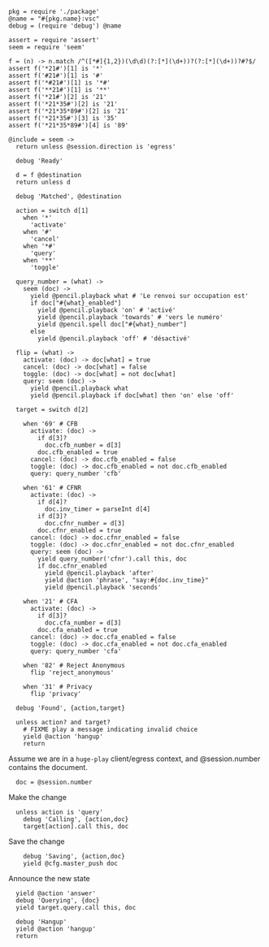     pkg = require './package'
    @name = "#{pkg.name}:vsc"
    debug = (require 'debug') @name

    assert = require 'assert'
    seem = require 'seem'

    f = (n) -> n.match /^([*#]{1,2})(\d\d)(?:[*](\d+))?(?:[*](\d+))?#?$/
    assert f('*21#')[1] is '*'
    assert f('#21#')[1] is '#'
    assert f('*#21#')[1] is '*#'
    assert f('**21#')[1] is '**'
    assert f('*21#')[2] is '21'
    assert f('*21*35#')[2] is '21'
    assert f('*21*35*89#')[2] is '21'
    assert f('*21*35#')[3] is '35'
    assert f('*21*35*89#')[4] is '89'

    @include = seem ->
      return unless @session.direction is 'egress'

      debug 'Ready'

      d = f @destination
      return unless d

      debug 'Matched', @destination

      action = switch d[1]
        when '*'
          'activate'
        when '#'
          'cancel'
        when '*#'
          'query'
        when '**'
          'toggle'

      query_number = (what) ->
        seem (doc) ->
          yield @pencil.playback what # 'Le renvoi sur occupation est'
          if doc["#{what}_enabled"]
            yield @pencil.playback 'on' # 'activé'
            yield @pencil.playback 'towards' # 'vers le numéro'
            yield @pencil.spell doc["#{what}_number"]
          else
            yield @pencil.playback 'off' # 'désactivé'

      flip = (what) ->
        activate: (doc) -> doc[what] = true
        cancel: (doc) -> doc[what] = false
        toggle: (doc) -> doc[what] = not doc[what]
        query: seem (doc) ->
          yield @pencil.playback what
          yield @pencil.playback if doc[what] then 'on' else 'off'

      target = switch d[2]

        when '69' # CFB
          activate: (doc) ->
            if d[3]?
              doc.cfb_number = d[3]
            doc.cfb_enabled = true
          cancel: (doc) -> doc.cfb_enabled = false
          toggle: (doc) -> doc.cfb_enabled = not doc.cfb_enabled
          query: query_number 'cfb'

        when '61' # CFNR
          activate: (doc) ->
            if d[4]?
              doc.inv_timer = parseInt d[4]
            if d[3]?
              doc.cfnr_number = d[3]
            doc.cfnr_enabled = true
          cancel: (doc) -> doc.cfnr_enabled = false
          toggle: (doc) -> doc.cfnr_enabled = not doc.cfnr_enabled
          query: seem (doc) ->
            yield query_number('cfnr').call this, doc
            if doc.cfnr_enabled
              yield @pencil.playback 'after'
              yield @action 'phrase', "say:#{doc.inv_time}"
              yield @pencil.playback 'seconds'

        when '21' # CFA
          activate: (doc) ->
            if d[3]?
              doc.cfa_number = d[3]
            doc.cfa_enabled = true
          cancel: (doc) -> doc.cfa_enabled = false
          toggle: (doc) -> doc.cfa_enabled = not doc.cfa_enabled
          query: query_number 'cfa'

        when '82' # Reject Anonymous
          flip 'reject_anonymous'

        when '31' # Privacy
          flip 'privacy'

      debug 'Found', {action,target}

      unless action? and target?
        # FIXME play a message indicating invalid choice
        yield @action 'hangup'
        return

Assume we are in a `huge-play` client/egress context, and @session.number contains the document.

      doc = @session.number

Make the change

      unless action is 'query'
        debug 'Calling', {action,doc}
        target[action].call this, doc

Save the change

        debug 'Saving', {action,doc}
        yield @cfg.master_push doc

Announce the new state

      yield @action 'answer'
      debug 'Querying', {doc}
      yield target.query.call this, doc

      debug 'Hangup'
      yield @action 'hangup'
      return
